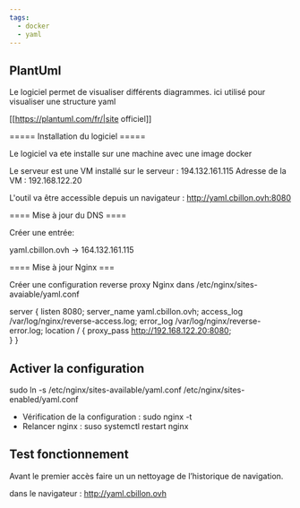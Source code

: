 ```yaml
---
tags:
  - docker
  - yaml
---
```


## PlantUml 

Le logiciel permet de visualiser différents diagrammes.
ici utilisé pour visualiser une structure yaml 

[[https://plantuml.com/fr/|site officiel]]

===== Installation du logiciel =====

Le logiciel va ete installe sur une machine avec une image docker

Le serveur est une VM installé sur le serveur : 194.132.161.115
Adresse de la VM : 192.168.122.20

L'outil va être accessible depuis un navigateur : http://yaml.cbillon.ovh:8080 

==== Mise à jour du DNS ====

Créer une entrée:

  yaml.cbillon.ovh -> 164.132.161.115
  
==== Mise à jour Nginx ===


Créer une configuration reverse proxy Nginx dans /etc/nginx/sites-avaiable/yaml.conf

  server {
    listen 8080;
    server_name yaml.cbillon.ovh;
    access_log /var/log/nginx/reverse-access.log;
    error_log /var/log/nginx/reverse-error.log;
    location / {
       proxy_pass http://192.168.122.20:8080;     
    }
  }   
  
 ## Activer la configuration


  sudo ln -s /etc/nginx/sites-available/yaml.conf /etc/nginx/sites-enabled/yaml.conf

    
 - Vérification de la configuration : sudo nginx -t
 - Relancer nginx : suso systemctl restart nginx

## Test fonctionnement 

Avant le premier accès faire un un nettoyage de l’historique de navigation.

dans le navigateur :    http://yaml.cbillon.ovh